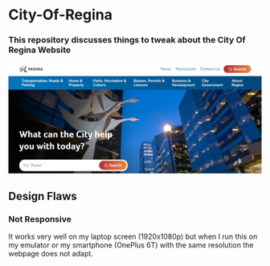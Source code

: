 # City-Of-Regina
### This repository discusses things to tweak about the City Of Regina Website

<p align = "center">
<img src = "https://github.com/Tanu-N-Prabhu/City-Of-Regina/blob/main/reginaImages/mainWebpage.png">
</p>



## Design Flaws

### Not Responsive

It works very well on my laptop screen (1920x1080p) but when I run this on my emulator or my smartphone (OnePlus 6T) with the same resolution the webpage does not adapt.

